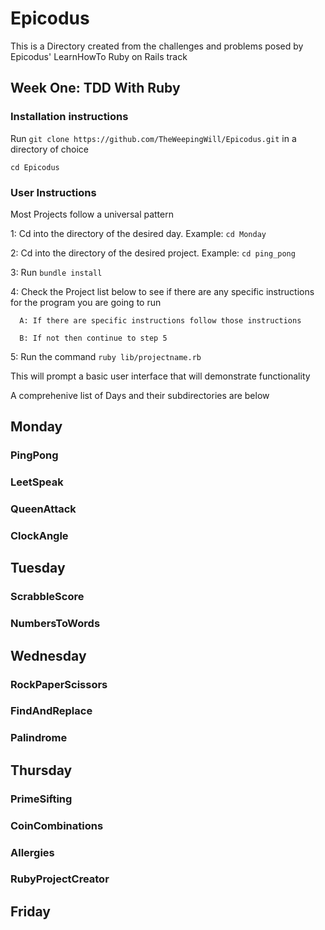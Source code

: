 # Epicodus
   This is a Directory created from the challenges and problems posed
   by Epicodus' LearnHowTo Ruby on Rails track

## Week One: TDD With Ruby 
   ### Installation instructions 
   Run `git clone https://github.com/TheWeepingWill/Epicodus.git` 
   in a directory of choice

   `cd Epicodus` 

   ### User Instructions
   Most Projects follow a universal pattern  

   1: Cd into the directory of the desired day. Example: `cd Monday`

   2: Cd into the directory of the desired project. Example: `cd ping_pong`

   3: Run `bundle install`

   4: Check the Project list below to see if there are any specific instructions 
      for the program you are going to run 

      A: If there are specific instructions follow those instructions

      B: If not then continue to step 5

   5: Run the command `ruby lib/projectname.rb`

   This will prompt a basic user interface that will demonstrate functionality 

   A comprehenive list of Days and their subdirectories are below

## Monday 

   ### PingPong

   ### LeetSpeak

   ### QueenAttack

   ### ClockAngle

## Tuesday

   ### ScrabbleScore

   ### NumbersToWords

## Wednesday

  ### RockPaperScissors

  ### FindAndReplace

  ### Palindrome

## Thursday 

  ### PrimeSifting

  ### CoinCombinations

  ### Allergies

  ### RubyProjectCreator

## Friday
